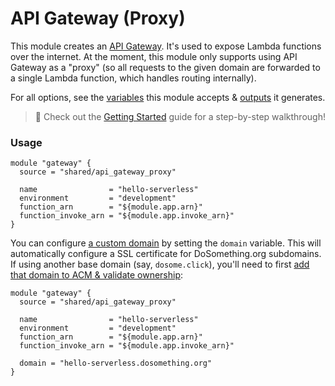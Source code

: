 # API Gateway (Proxy)

This module creates an [API Gateway](https://aws.amazon.com/api-gateway/). It's used to expose Lambda functions over the internet. At the moment, this module only supports using API Gateway as a "proxy" (so all requests to the given domain are forwarded to a single Lambda function, which handles routing internally).

For all options, see the [variables](#) this module accepts & [outputs](#) it generates.

> :wave: Check out the [Getting Started](https://github.com/DoSomething/infrastructure/blob/master/docs/serverless-guide.md) guide for a step-by-step walkthrough!

### Usage

```hcl
module "gateway" {
  source = "shared/api_gateway_proxy"

  name                = "hello-serverless"
  environment         = "development"
  function_arn        = "${module.app.arn}"
  function_invoke_arn = "${module.app.invoke_arn}"
}
```

You can configure [a custom domain](https://github.com/DoSomething/infrastructure/blob/master/docs/serverless-guide.md#bonus-add-a-custom-domain) by setting the `domain` variable. This will automatically configure a SSL certificate for DoSomething.org subdomains. If using another base domain (say, `dosome.click`), you'll need to first [add that domain to ACM & validate ownership](https://docs.aws.amazon.com/acm/latest/userguide/gs-acm-request-public.html):

```hcl
module "gateway" {
  source = "shared/api_gateway_proxy"

  name                = "hello-serverless"
  environment         = "development"
  function_arn        = "${module.app.arn}"
  function_invoke_arn = "${module.app.invoke_arn}"

  domain = "hello-serverless.dosomething.org"
}
```

